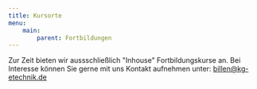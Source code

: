 ```yaml
---
title: Kursorte
menu:
    main:
        parent: Fortbildungen
---
```

Zur Zeit bieten wir aussschließlich "Inhouse" Fortbildungskurse an. Bei Interesse können Sie gerne mit uns Kontakt aufnehmen unter: billen@kg-etechnik.de